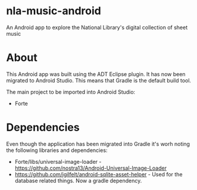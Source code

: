 nla-music-android
=================

An Android app to explore the National Library's digital collection of sheet music

About
=====
This Android app was built using the ADT Eclipse plugin. It has now been migrated to Android Studio. This means that Gradle is the default build tool. 

The main project to be imported into Android Studio:

* Forte 

Dependencies
============
Even though the application has been migrated into Gradle it's worh noting the following libraries and dependencies:

* Forte/libs/universal-image-loader - https://github.com/nostra13/Android-Universal-Image-Loader
* https://github.com/jgilfelt/android-sqlite-asset-helper - Used for the database related things. Now a gradle dependency.

